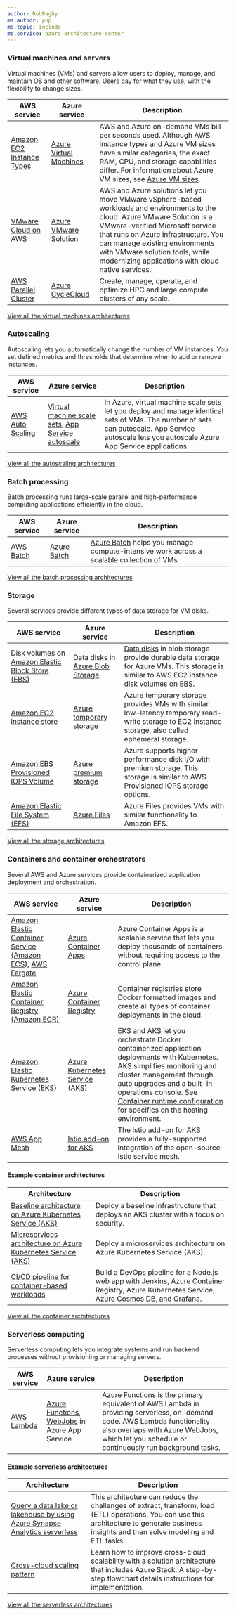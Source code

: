 ```yaml
---
author: RobBagby
ms.author: pnp
ms.topic: include
ms.service: azure-architecture-center
---
```


### Virtual machines and servers

Virtual machines (VMs) and servers allow users to deploy, manage, and maintain OS and other software. Users pay for what they use, with the flexibility to change sizes.

| AWS service | Azure service | Description |
| ----------- | ------------- | ----------- |
| [Amazon EC2 Instance Types](https://aws.amazon.com/ec2/instance-types) | [Azure Virtual Machines](https://azure.microsoft.com/services/virtual-machines) | AWS and Azure on-demand VMs bill per seconds used. Although AWS instance types and Azure VM sizes have similar categories, the exact RAM, CPU, and storage capabilities differ. For information about Azure VM sizes, see [Azure VM sizes](/azure/virtual-machines/sizes).|
| [VMware Cloud on AWS](https://aws.amazon.com/vmware) | [Azure VMware Solution](https://azure.microsoft.com/services/azure-vmware) | AWS and Azure solutions let you move VMware vSphere-based workloads and environments to the cloud. Azure VMware Solution is a VMware-verified Microsoft service that runs on Azure infrastructure. You can manage existing environments with VMware solution tools, while modernizing applications with cloud native services. |
| [AWS Parallel Cluster](https://aws.amazon.com/hpc/parallelcluster) | [Azure CycleCloud](https://azure.microsoft.com/features/azure-cyclecloud) | Create, manage, operate, and optimize HPC and large compute clusters of any scale. |

[View all the virtual machines architectures](/azure/architecture/browse/?expanded=azure&products=azure-virtual-machines)

### Autoscaling

Autoscaling lets you automatically change the number of VM instances. You set defined metrics and thresholds that determine when to add or remove instances.

| AWS service | Azure service | Description |
| ----------- | ------------- | ----------- |
| [AWS Auto Scaling](https://aws.amazon.com/autoscaling) | [Virtual machine scale sets](/azure/virtual-machine-scale-sets/overview), [App Service autoscale](/azure/app-service/web-sites-scale)| In Azure, virtual machine scale sets let you deploy and manage identical sets of VMs. The number of sets can autoscale. App Service autoscale lets you autoscale Azure App Service applications.|

[View all the autoscaling architectures](/azure/architecture/browse/?expanded=azure&products=azure-vm-scalesets)

### Batch processing

Batch processing runs large-scale parallel and high-performance computing applications efficiently in the cloud.

| AWS service | Azure service | Description |
| ----------- | ------------- | ----------- |
| [AWS Batch](https://aws.amazon.com/batch) | [Azure Batch](https://azure.microsoft.com/services/batch) | [Azure Batch](/azure/batch/batch-technical-overview) helps you manage compute-intensive work across a scalable collection of VMs.|

[View all the batch processing architectures](/azure/architecture/browse/?expanded=azure&products=azure-batch)

### Storage

Several services provide different types of data storage for VM disks.

| AWS service | Azure service | Description |
| ----------- | ------------- | ----------- |
|Disk volumes on [Amazon Elastic Block Store (EBS)](https://aws.amazon.com/ebs)| Data disks in [Azure Blob Storage](https://azure.microsoft.com/services/storage/blobs).|[Data disks](/azure/virtual-machines/linux/managed-disks-overview) in blob storage provide durable data storage for Azure VMs. This storage is similar to AWS EC2 instance disk volumes on EBS.|
|[Amazon EC2 instance store](https://docs.aws.amazon.com/AWSEC2/latest/UserGuide/InstanceStorage.html)|[Azure temporary storage](/archive/blogs/mast/understanding-the-temporary-drive-on-windows-azure-virtual-machines)|Azure temporary storage provides VMs with similar low-latency temporary read-write storage to EC2 instance storage, also called ephemeral storage.|
|[Amazon EBS Provisioned IOPS Volume](https://aws.amazon.com/ebs/provisioned-iops)|[Azure premium storage](/azure/virtual-machines/premium-storage-performance)|Azure supports higher performance disk I/O with premium storage. This storage is similar to AWS Provisioned IOPS storage options.|
|[Amazon Elastic File System (EFS)](https://aws.amazon.com/efs)|[Azure Files](/azure/storage/files/storage-files-introduction)|Azure Files provides VMs with similar functionality to Amazon EFS.|

[View all the storage architectures](/azure/architecture/browse/?expanded=azure&azure_categories=storage)

### Containers and container orchestrators

Several AWS and Azure services provide containerized application deployment and orchestration.

| AWS service | Azure service | Description |
| ----------- | ------------- | ----------- |
| [Amazon Elastic Container Service (Amazon ECS)](https://aws.amazon.com/ecs), [AWS Fargate](https://aws.amazon.com/fargate) | [Azure Container Apps](https://azure.microsoft.com/products/container-apps/) | Azure Container Apps is a scalable service that lets you deploy thousands of containers without requiring access to the control plane. |
| [Amazon Elastic Container Registry (Amazon ECR)](https://aws.amazon.com/ecr) | [Azure Container Registry](https://azure.microsoft.com/services/container-registry) | Container registries store Docker formatted images and create all types of container deployments in the cloud. |
| [Amazon Elastic Kubernetes Service (EKS)](https://aws.amazon.com/eks) | [Azure Kubernetes Service (AKS)](https://azure.microsoft.com/services/kubernetes-service) | EKS and AKS let you orchestrate Docker containerized application deployments with Kubernetes. AKS simplifies monitoring and cluster management through auto upgrades and a built-in operations console. See [Container runtime configuration](/azure/aks/concepts-clusters-workloads#container-runtime-configuration) for specifics on the hosting environment.|
| [AWS App Mesh](https://aws.amazon.com/app-mesh) | [Istio add-on for AKS](/azure/aks/istio-about)| The Istio add-on for AKS provides a fully-supported integration of the open-source Istio service mesh. |

#### Example container architectures

| Architecture | Description |
|----|----|
| [Baseline architecture on Azure Kubernetes Service (AKS)](/azure/architecture/reference-architectures/containers/aks/baseline-aks) | Deploy a baseline infrastructure that deploys an AKS cluster with a focus on security. |
| [Microservices architecture on Azure Kubernetes Service (AKS)](/azure/architecture/reference-architectures/containers/aks-microservices/aks-microservices) | Deploy a microservices architecture on Azure Kubernetes Service (AKS). |
| [CI/CD pipeline for container-based workloads](/azure/architecture/guide/aks/aks-cicd-github-actions-and-gitops) | Build a DevOps pipeline for a Node.js web app with Jenkins, Azure Container Registry, Azure Kubernetes Service, Azure Cosmos DB, and Grafana. |

[View all the container architectures](/azure/architecture/browse/?azure_categories=containers)

### Serverless computing

Serverless computing lets you integrate systems and run backend processes without provisioning or managing servers.

| AWS service | Azure service | Description |
| ----------- | ------------- | ----------- |
| [AWS Lambda](https://aws.amazon.com/lambda) | [Azure Functions](https://azure.microsoft.com/services/functions), [WebJobs](/azure/app-service/web-sites-create-web-jobs) in Azure App Service| Azure Functions is the primary equivalent of AWS Lambda in providing serverless, on-demand code. AWS Lambda functionality also overlaps with Azure WebJobs, which let you schedule or continuously run background tasks.|

#### Example serverless architectures

| Architecture | Description |
|-----|-----|
| [Query a data lake or lakehouse by using Azure Synapse Analytics serverless](/azure/architecture/example-scenario/data/synapse-exploratory-data-analytics) | This architecture can reduce the challenges of extract, transform, load (ETL) operations. You can use this architecture to generate business insights and then solve modeling and ETL tasks. |
| [Cross-cloud scaling pattern](/azure/adaptive-cloud/app-solutions/pattern-cross-cloud-scale) | Learn how to improve cross-cloud scalability with a solution architecture that includes Azure Stack. A step-by-step flowchart details instructions for implementation. |

[View all the serverless architectures](/azure/architecture/browse/?expanded=azure&products=azure-functions)
